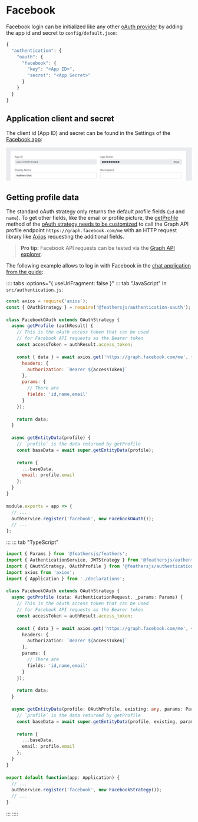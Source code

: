 # Facebook

Facebook login can be initialized like any other [oAuth provider](../../api/authentication/oauth.md) by adding the app id and secret to `config/default.json`:

```js
{
  "authentication": {
    "oauth": {
      "facebook": {
        "key": "<App ID>",
        "secret": "<App Secret>"
      }
    }
  }
}
```

## Application client and secret

The client id (App ID) and secret can be found in the Settings of the [Facebook app](https://developers.facebook.com/apps):

![Facebook app settings](../assets/facebook-app.png)

## Getting profile data

The standard oAuth strategy only returns the default profile fields (`id` and `name`). To get other fields, like the email or profile picture, the [getProfile](../../api/authentication/oauth.md#getprofile-data-params) method of the [oAuth strategy needs to be customized](../../api/authentication/oauth.md#customization) to call the Graph API profile endpoint `https://graph.facebook.com/me` with an HTTP request library like [Axios](https://developers.facebook.com/tools/explorer/) requesting the additional fields.

> __Pro tip:__ Facebook API requests can be tested via the [Graph API explorer](https://developers.facebook.com/tools/explorer/).

The following example allows to log in with Facebook in the [chat application from the guide](../../guides):

:::: tabs :options="{ useUrlFragment: false }"
::: tab "JavaScript"
In `src/authentication.js`:

```js
const axios = require('axios');
const { OAuthStrategy } = require('@feathersjs/authentication-oauth');

class FacebookOAuth extends OAuthStrategy {
  async getProfile (authResult) {
    // This is the oAuth access token that can be used
    // for Facebook API requests as the Bearer token
    const accessToken = authResult.access_token;

    const { data } = await axios.get('https://graph.facebook.com/me', {
      headers: {
        authorization: `Bearer ${accessToken}`
      },
      params: {
        // There are 
        fields: 'id,name,email'
      }
    });

    return data;
  }

  async getEntityData(profile) {
    // `profile` is the data returned by getProfile
    const baseData = await super.getEntityData(profile);

    return {
      ...baseData,
      email: profile.email
    };
  }
}

module.exports = app => {
  // ...
  authService.register('facebook', new FacebookOAuth());
  // ...
};
```
:::
::: tab "TypeScript"
```ts
import { Params } from '@feathersjs/feathers';
import { AuthenticationService, JWTStrategy } from '@feathersjs/authentication';
import { OAuthStrategy, OAuthProfile } from '@feathersjs/authentication-oauth';
import axios from 'axios';
import { Application } from './declarations';

class FacebookOAuth extends OAuthStrategy {
  async getProfile (data: AuthenticationRequest, _params: Params) {
    // This is the oAuth access token that can be used
    // for Facebook API requests as the Bearer token
    const accessToken = authResult.access_token;

    const { data } = await axios.get('https://graph.facebook.com/me', {
      headers: {
        authorization: `Bearer ${accessToken}`
      },
      params: {
        // There are 
        fields: 'id,name,email'
      }
    });

    return data;
  }

  async getEntityData(profile: OAuthProfile, existing: any, params: Params) {
    // `profile` is the data returned by getProfile
    const baseData = await super.getEntityData(profile, existing, params);

    return {
      ...baseData,
      email: profile.email
    };
  }
}

export default function(app: Application) {
  // ...
  authService.register('facebook', new FacebookStrategy());
  // ...
}
```
:::
::::

